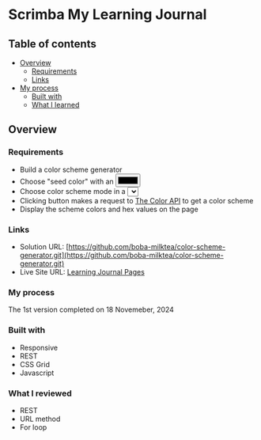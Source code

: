 # Scrimba My Learning Journal

## Table of contents

- [Overview](#overview)
  - [Requirements](#rquirements)
  - [Links](#links)
- [My process](#my-process)
  - [Built with](#built-with)
  - [What I learned](#what-i-learned)


## Overview

### Requirements

- Build a color scheme generator
- Choose "seed color" with an <input type="color"/>
- Choose color scheme mode in a <select> box
- Clicking button makes a request to [The Color API](https://www.thecolorapi.com/) to get a color scheme
- Display the scheme colors and hex values on the page
    
### Links

- Solution URL: [https://github.com/boba-milktea/color-scheme-generator.git](https://github.com/boba-milktea/color-scheme-generator.git)
- Live Site URL: [Learning Journal Pages](https://color-scheme-generator-boba.netlify.app)

### My process

The 1st version completed on 18 Novemeber, 2024


### Built with

- Responsive
- REST
- CSS Grid
- Javascript

### What I reviewed

- REST
- URL method
- For loop 

